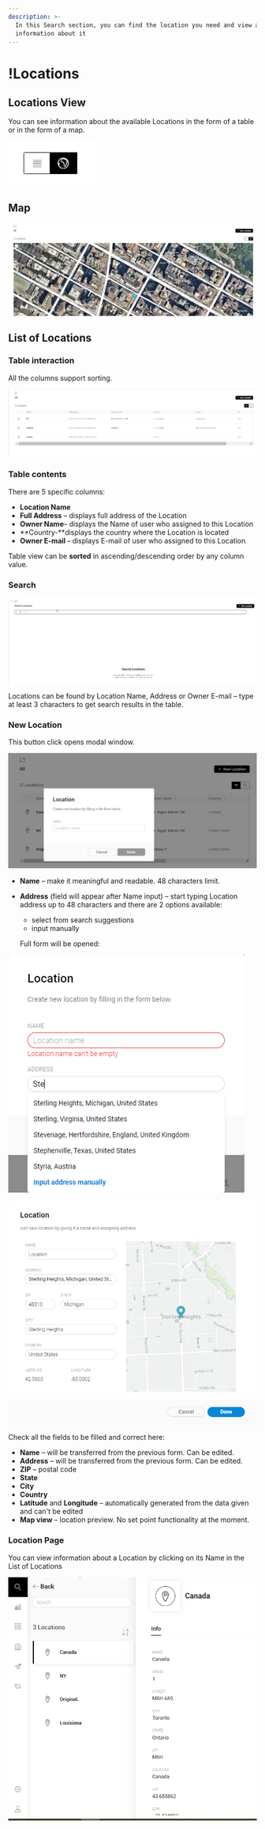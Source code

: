 ```yaml
---
description: >-
  In this Search section, you can find the location you need and view all
  information about it
---
```


# !Locations

## Locations View

You can see information about the available Locations in the form of a table or in the form of a map.

![](../../../.gitbook/assets/list-or-map.png)

## Map

![](../../../.gitbook/assets/map.png)

## List of Locations

### Table interaction

All the columns support sorting.





![](../../../.gitbook/assets/list-of-locations.png)

### Table contents

There are 5 specific columns:

* **Location Name** 
* **Full Address** – displays full address of the Location
* **Owner Name**– displays the Name of user who assigned to this Location
* **Country-**displays the country where the Location is located
* **Owner E-mail -** displays E-mail of  user who assigned to this Location

Table view can be **sorted** in ascending/descending order by any column value.

### **Search**

![](../../../.gitbook/assets/search-locations.png)



Locations can be found by Location Name, Address or Owner E-mail – type at least 3 characters to get search results in the table.

### New Location

This button click opens modal window. 

![](../../../.gitbook/assets/create-new-location.png)



* **Name** – make it meaningful and readable. 48 characters limit.
* **Address** \(field will appear after Name input\) – start typing Location address up to 48 characters and there are 2 options available: 

  * select from search suggestions 
  * input manually

  Full form will be opened:

![](../../../.gitbook/assets/new_location.png)

![](../../../.gitbook/assets/location_fullform.png)



Check all the fields to be filled and correct here:

* **Name** – will be transferred from the previous form. Can be edited.
* **Address** – will be transferred from the previous form. Can be edited.
* **ZIP** – postal code
* **State**
* **City**
* **Country**
* **Latitude** and **Longitude** – automatically generated from the data given and can't be edited
* **Map view** – location preview. No set point functionality at the moment.

### Location Page

You can view information about a Location by clicking on its Name in the List of Locations

![](../../../.gitbook/assets/search-page-of-location.png)

